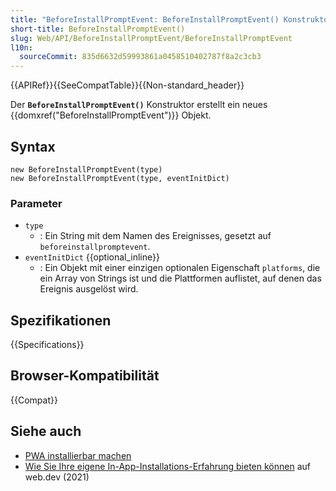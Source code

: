 ```yaml
---
title: "BeforeInstallPromptEvent: BeforeInstallPromptEvent() Konstruktor"
short-title: BeforeInstallPromptEvent()
slug: Web/API/BeforeInstallPromptEvent/BeforeInstallPromptEvent
l10n:
  sourceCommit: 835d6632d59993861a0458510402787f8a2c3cb3
---
```


{{APIRef}}{{SeeCompatTable}}{{Non-standard_header}}

Der **`BeforeInstallPromptEvent()`** Konstruktor erstellt ein neues {{domxref("BeforeInstallPromptEvent")}} Objekt.

## Syntax

```js-nolint
new BeforeInstallPromptEvent(type)
new BeforeInstallPromptEvent(type, eventInitDict)
```

### Parameter

- `type`
  - : Ein String mit dem Namen des Ereignisses, gesetzt auf `beforeinstallpromptevent`.
- `eventInitDict` {{optional_inline}}
  - : Ein Objekt mit einer einzigen optionalen Eigenschaft `platforms`, die ein Array von Strings ist und die Plattformen auflistet, auf denen das Ereignis ausgelöst wird.

## Spezifikationen

{{Specifications}}

## Browser-Kompatibilität

{{Compat}}

## Siehe auch

- [PWA installierbar machen](/de/docs/Web/Progressive_web_apps/Guides/Making_PWAs_installable)
- [Wie Sie Ihre eigene In-App-Installations-Erfahrung bieten können](https://web.dev/articles/customize-install) auf web.dev (2021)
